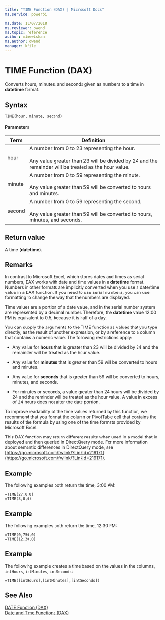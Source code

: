 ```yaml
---
title: "TIME Function (DAX) | Microsoft Docs"
ms.service: powerbi 

ms.date: 11/07/2018
ms.reviewer: owend
ms.topic: reference
author: minewiskan
ms.author: owend
manager: kfile
---
```

# TIME Function (DAX)
Converts hours, minutes, and seconds given as numbers to a time in **datetime** format.  
  
## Syntax  
  
```dax
TIME(hour, minute, second)  
```
  
#### Parameters  
  
|Term|Definition|  
|--------|--------------|  
|hour|A number from 0 to 23 representing the hour.<br /><br />Any value greater than 23 will be divided by 24 and the remainder will be treated as the hour value.|  
|minute|A number from 0 to 59 representing the minute.<br /><br />Any value greater than 59 will be converted to hours and minutes.|  
|second|A number from 0 to 59 representing the second.<br /><br />Any value greater than 59 will be converted to hours, minutes, and seconds.|  
  
## Return value  
A time (**datetime**).  
  
## Remarks  
In contrast to Microsoft Excel, which stores dates and times as serial numbers, DAX works with date and time values in a **datetime** format. Numbers in other formats are implicitly converted when you use a date/time value in a DAX function. If you need to use serial numbers, you can use formatting to change the way that the numbers are displayed.  
  
Time values are a portion of a date value, and in the serial number system are represented by a decimal number. Therefore, the **datetime** value 12:00 PM is equivalent to 0.5, because it is half of a day.  
  
You can supply the arguments to the TIME function as values that you type directly, as the result of another expression, or by a reference to a column that contains a numeric value. The following restrictions apply:  
  
-   Any value for **hours** that is greater than 23 will be divided by 24 and the remainder will be treated as the hour value.  
  
-   Any value for **minutes** that is greater than 59 will be converted to hours and minutes.  
  
-   Any value for **seconds** that is greater than 59 will be converted to hours, minutes, and seconds.  
  
-   For minutes or seconds, a value greater than 24 hours will be divided by 24 and the reminder will be treated as the hour value. A value in excess of 24 hours does not alter the date portion.  
  
To improve readability of the time values returned by this function, we recommend that you format the column or PivotTable cell that contains the results of the formula by using one of the time formats provided by Microsoft Excel.  
  
This DAX function may return different results when used in a model that is deployed and then queried in DirectQuery mode. For more information about semantic differences in DirectQuery mode, see  [https://go.microsoft.com/fwlink/?LinkId=219171](https://go.microsoft.com/fwlink/?LinkId=219171).  
  
## Example  
The following examples both return the time, 3:00 AM:  
  
```dax
=TIME(27,0,0)   
=TIME(3,0,0)  
```
  
## Example  
The following examples both return the time, 12:30 PM:  
  
```dax
=TIME(0,750,0)   
=TIME(12,30,0)  
```
  
## Example  
The following example creates a time based on the values in the columns, `intHours`, `intMinutes`, `intSeconds`:  
  
```dax
=TIME([intHours],[intMinutes],[intSeconds])  
```
  
## See Also  
[DATE Function &#40;DAX&#41;](date-function-dax.md)  
[Date and Time Functions &#40;DAX&#41;](date-and-time-functions-dax.md)  
  
